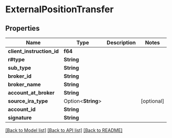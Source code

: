 # ExternalPositionTransfer

## Properties

Name | Type | Description | Notes
------------ | ------------- | ------------- | -------------
**client_instruction_id** | **f64** |  |
**r#type** | **String** |  |
**sub_type** | **String** |  |
**broker_id** | **String** |  |
**broker_name** | **String** |  |
**account_at_broker** | **String** |  |
**source_ira_type** | Option<**String**> |  | [optional]
**account_id** | **String** |  |
**signature** | **String** |  |

[[Back to Model list]](../README.md#documentation-for-models) [[Back to API list]](../README.md#documentation-for-api-endpoints) [[Back to README]](../README.md)
